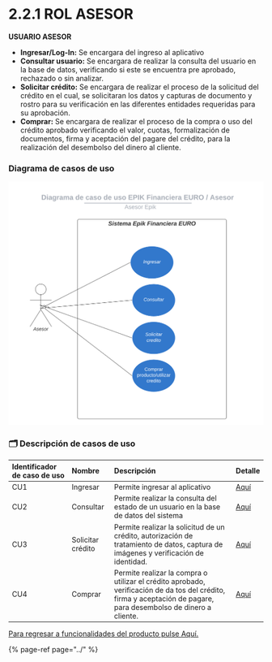 # 2.2.1 ROL ASESOR

**USUARIO ASESOR**

* **Ingresar/Log-In:** Se encargara del ingreso al aplicativo
* **Consultar usuario:** Se encargara de realizar la consulta del usuario en la base de datos, verificando si este se encuentra pre aprobado, rechazado o sin analizar.
* **Solicitar crédito:** Se encargara de realizar el proceso de la solicitud del crédito en el cual, se solicitaran los datos y capturas de documento y rostro para su verificación en las diferentes entidades requeridas para su aprobación. 
* **Comprar:** Se encargara de realizar el proceso de la compra o uso del crédito aprobado verificando el valor, cuotas, formalización de documentos, firma y aceptación del pagare del crédito, para la realización del desembolso del dinero al cliente.

### Diagrama de casos de uso

![](../../../.gitbook/assets/diagrama-de-caso-de-uso-epik-financiera-euro-_-asesor.png)

### 🗂 Descripción de casos de uso

| Identificador de caso de uso | Nombre | Descripción | Detalle |
| :--- | :--- | :--- | :--- |
| CU1 | Ingresar | Permite ingresar al aplicativo | [Aquí](cu1-ingresar.md) |
| CU2 | Consultar | Permite realizar la consulta del estado de un usuario en la base de datos del sistema | [Aquí](cu2-consultar-usuario.md) |
| CU3 | Solicitar crédito | Permite realizar la solicitud de un crédito, autorización de tratamiento de datos, captura de imágenes y verificación de identidad. | [Aquí](cu3-solicitar-credito.md) |
| CU4 | Comprar | Permite realizar la compra o utilizar el crédito aprobado, verificación de da tos del crédito, firma y aceptación de pagare, para desembolso de dinero a cliente. | [Aquí](cu4-comprar.md) |

[Para regresar a funcionalidades del producto pulse Aquí. ](../)

{% page-ref page="../" %}

